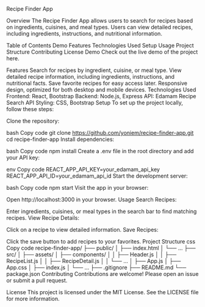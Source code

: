 Recipe Finder App

Overview
The Recipe Finder App allows users to search for recipes based on ingredients, cuisines, and meal types. Users can view detailed recipes, including ingredients, instructions, and nutritional information.

Table of Contents
Demo
Features
Technologies Used
Setup
Usage
Project Structure
Contributing
License
Demo
Check out the live demo of the project here.

Features
Search for recipes by ingredient, cuisine, or meal type.
View detailed recipe information, including ingredients, instructions, and nutritional facts.
Save favorite recipes for easy access later.
Responsive design, optimized for both desktop and mobile devices.
Technologies Used
Frontend: React, Bootstrap
Backend: Node.js, Express
API: Edamam Recipe Search API
Styling: CSS, Bootstrap
Setup
To set up the project locally, follow these steps:

Clone the repository:

bash
Copy code
git clone https://github.com/yoniem/recipe-finder-app.git
cd recipe-finder-app
Install dependencies:

bash
Copy code
npm install
Create a .env file in the root directory and add your API key:

env
Copy code
REACT_APP_API_KEY=your_edamam_api_key
REACT_APP_API_ID=your_edamam_api_id
Start the development server:

bash
Copy code
npm start
Visit the app in your browser:

Open http://localhost:3000 in your browser.
Usage
Search Recipes:

Enter ingredients, cuisines, or meal types in the search bar to find matching recipes.
View Recipe Details:

Click on a recipe to view detailed information.
Save Recipes:

Click the save button to add recipes to your favorites.
Project Structure
css
Copy code
recipe-finder-app/
├── public/
│   ├── index.html
│   └── ...
├── src/
│   ├── assets/
│   ├── components/
│   │   ├── Header.js
│   │   ├── RecipeList.js
│   │   ├── RecipeDetail.js
│   │   └── ...
│   ├── App.js
│   ├── App.css
│   ├── index.js
│   └── ...
├── .gitignore
├── README.md
└── package.json
Contributing
Contributions are welcome! Please open an issue or submit a pull request.

License
This project is licensed under the MIT License. See the LICENSE file for more information.
